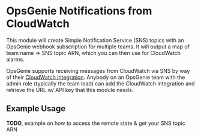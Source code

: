 # OpsGenie Notifications from CloudWatch
This module will create Simple Notification Service (SNS) topics with an OpsGenie webhook subscription for multiple teams. It will output a map of team name => SNS topic ARN, which you can then use for CloudWatch alarms.

OpsGenie supports receiving messages from CloudWatch via SNS by way of their [CloudWatch integration](https://docs.opsgenie.com/docs/aws-cloudwatch-integration). Anybody on an OpsGenie team with the admin role (typically the team lead) can add the CloudWatch integration and retrieve the URL w/ API key that this module needs.

## Example Usage
**TODO**, example on how to access the remote state & get your SNS topic ARN
